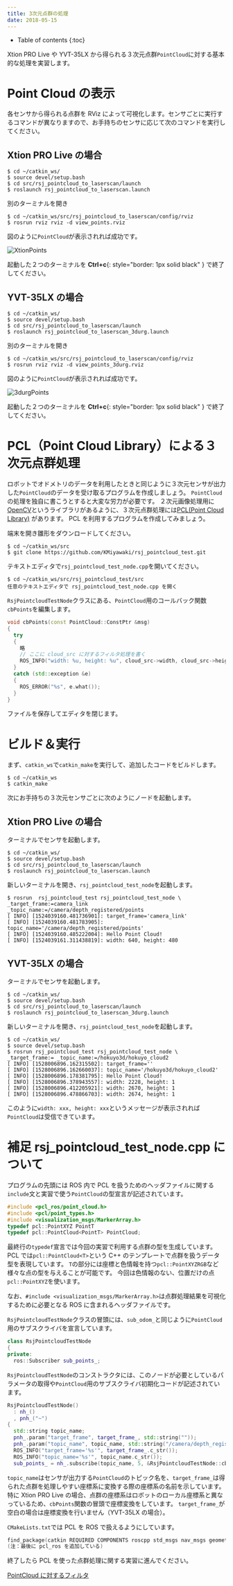 ```yaml
---
title: 3次元点群の処理
date: 2018-05-15
---
```


- Table of contents
{:toc}

Xtion PRO Live や YVT-35LX から得られる３次元点群`PointCloud`に対する基本的な処理を実習します。

# Point Cloud の表示

各センサから得られる点群を RViz によって可視化します。センサごとに実行するコマンドが異なりますので、お手持ちのセンサに応じて次のコマンドを実行してください。

## Xtion PRO Live の場合

```shell
$ cd ~/catkin_ws/
$ source devel/setup.bash
$ cd src/rsj_pointcloud_to_laserscan/launch
$ roslaunch rsj_pointcloud_to_laserscan.launch
```

別のターミナルを開き

```shell
$ cd ~/catkin_ws/src/rsj_pointcloud_to_laserscan/config/rviz
$ rosrun rviz rviz -d view_points.rviz
```

図のように`PointCloud`が表示されれば成功です。

![XtionPoints](images/xtion_view_points.png)

起動した２つのターミナルを __Ctrl+c__{: style="border: 1px solid black" } で終了してください。

## YVT-35LX の場合


```shell
$ cd ~/catkin_ws/
$ source devel/setup.bash
$ cd src/rsj_pointcloud_to_laserscan/launch
$ roslaunch rsj_pointcloud_to_laserscan_3durg.launch
```

別のターミナルを開き

```shell
$ cd ~/catkin_ws/src/rsj_pointcloud_to_laserscan/config/rviz
$ rosrun rviz rviz -d view_points_3durg.rviz
```

図のように`PointCloud`が表示されれば成功です。

![3durgPoints](images/3durg_view_points.png)

起動した２つのターミナルを __Ctrl+c__{: style="border: 1px solid black" } で終了してください。

# PCL（Point Cloud Library）による３次元点群処理

ロボットでオドメトリのデータを利用したときと同じように３次元センサが出力した`PointCloud`のデータを受け取るプログラムを作成しましょう。
`PointCloud`の処理を独自に書こうとすると大変な労力が必要です。
２次元画像処理用に[OpenCV](https://opencv.org/)というライブラリがあるように、３次元点群処理には[PCL(Point Cloud Library)](http://pointclouds.org/) があります。
PCL を利用するプログラムを作成してみましょう。

端末を開き雛形をダウンロードしてください。

```shell
$ cd ~/catkin_ws/src
$ git clone https://github.com/KMiyawaki/rsj_pointcloud_test.git
```

テキストエディタで`rsj_pointcloud_test_node.cpp`を開いてください。

```shell
$ cd ~/catkin_ws/src/rsj_pointcloud_test/src
任意のテキストエディタで rsj_pointcloud_test_node.cpp を開く
```

`RsjPointcloudTestNode`クラスにある、`PointCloud`用のコールバック関数`cbPoints`を編集します。

```c++
void cbPoints(const PointCloud::ConstPtr &msg)
{
  try
  {
    略
    // ここに cloud_src に対するフィルタ処理を書く
    ROS_INFO("width: %u, height: %u", cloud_src->width, cloud_src->height);
  }
  catch (std::exception &e)
  {
    ROS_ERROR("%s", e.what());
  }
}
```

ファイルを保存してエディタを閉じます。

# ビルド＆実行

まず、`catkin_ws`で`catkin_make`を実行して、追加したコードをビルドします。

```shell
$ cd ~/catkin_ws
$ catkin_make 
```

次にお手持ちの３次元センサごとに次のようにノードを起動します。

## Xtion PRO Live の場合

ターミナルでセンサを起動します。

```shell
$ cd ~/catkin_ws/
$ source devel/setup.bash
$ cd src/rsj_pointcloud_to_laserscan/launch
$ roslaunch rsj_pointcloud_to_laserscan.launch
```

新しいターミナルを開き、`rsj_pointcloud_test_node`を起動します。

```shell
$ rosrun  rsj_pointcloud_test rsj_pointcloud_test_node \
_target_frame:=camera_link _topic_name:=/camera/depth_registered/points
[ INFO] [1524039160.481736901]: target_frame='camera_link'
[ INFO] [1524039160.481783905]: topic_name='/camera/depth_registered/points'
[ INFO] [1524039160.485222004]: Hello Point Cloud!
[ INFO] [1524039161.311438819]: width: 640, height: 480
```

## YVT-35LX の場合

ターミナルでセンサを起動します。

```shell
$ cd ~/catkin_ws/
$ source devel/setup.bash
$ cd src/rsj_pointcloud_to_laserscan/launch
$ roslaunch rsj_pointcloud_to_laserscan_3durg.launch
```

新しいターミナルを開き、`rsj_pointcloud_test_node`を起動します。

```shell
$ cd ~/catkin_ws/
$ source devel/setup.bash
$ rosrun rsj_pointcloud_test rsj_pointcloud_test_node \
_target_frame:= _topic_name:=/hokuyo3d/hokuyo_cloud2
[ INFO] [1528006896.162315502]: target_frame=''
[ INFO] [1528006896.162660037]: topic_name='/hokuyo3d/hokuyo_cloud2'
[ INFO] [1528006896.178381795]: Hello Point Cloud!
[ INFO] [1528006896.378943557]: width: 2228, height: 1
[ INFO] [1528006896.412205921]: width: 2670, height: 1
[ INFO] [1528006896.478866703]: width: 2674, height: 1
```

このように`width: xxx, height: xxx`というメッセージが表示されれば`PointCloud`は受信できています。

# 補足 rsj_pointcloud_test_node.cpp について

プログラムの先頭には ROS 内で PCL を扱うためのヘッダファイルに関する`include`文と実習で使う`PointCloud`の型宣言が記述されています。

```c++
#include <pcl_ros/point_cloud.h>
#include <pcl/point_types.h>
#include <visualization_msgs/MarkerArray.h>
typedef pcl::PointXYZ PointT
typedef pcl::PointCloud<PointT> PointCloud;
```

最終行の`typedef`宣言では今回の実習で利用する点群の型を生成しています。
PCL では`pcl::PointCloud<T>`という C++ のテンプレートで点群を扱うデータ型を表現しています。
`T`の部分には座標と色情報を持つ`pcl::PointXYZRGB`など様々な点の型を与えることが可能です。
今回は色情報のない、位置だけの点`pcl::PointXYZ`を使います。

なお、`#include <visualization_msgs/MarkerArray.h>`は点群処理結果を可視化するために必要となる ROS に含まれるヘッダファイルです。

`RsjPointcloudTestNode`クラスの冒頭には、`sub_odom_`と同じように`PointCloud`用のサブスクライバを宣言しています。

```c++
class RsjPointcloudTestNode 
{
private:
  ros::Subscriber sub_points_;
```

`RsjPointcloudTestNode`のコンストラクタには、このノードが必要としているパラメータの取得や`PointCloud`用のサブスクライバ初期化コードが記述されています。

```c++
RsjPointcloudTestNode()
  : nh_()
  , pnh_("~")
{
  std::string topic_name;
  pnh_.param("target_frame", target_frame_, std::string(""));
  pnh_.param("topic_name", topic_name, std::string("/camera/depth_registered/points"));
  ROS_INFO("target_frame='%s'", target_frame_.c_str());
  ROS_INFO("topic_name='%s'", topic_name.c_str());
  sub_points_ = nh_.subscribe(topic_name, 5, &RsjPointcloudTestNode::cbPoints, this);
```

`topic_name`はセンサが出力する`PointCloud`のトピック名を、`target_frame_`は得られた点群を処理しやすい座標系に変換する際の座標系の名前を示しています。
特に Xtion PRO Live の場合、点群の座標系はロボットのローカル座標系と異なっているため、`cbPoints`関数の冒頭で座標変換をしています。
`target_frame_`が空白の場合は座標変換を行いません（YVT-35LX の場合）。

`CMakeLists.txt`では PCL を ROS で扱えるようにしています。

```c++
find_package(catkin REQUIRED COMPONENTS roscpp std_msgs nav_msgs geometry_msgs sensor_msgs tf pcl_ros)
(注：最後に pcl_ros を追加している)
```

終了したら PCL を使った点群処理に関する実習に進んでください。

[PointCloud に対するフィルタ](ros_3d_points_filters.html)
